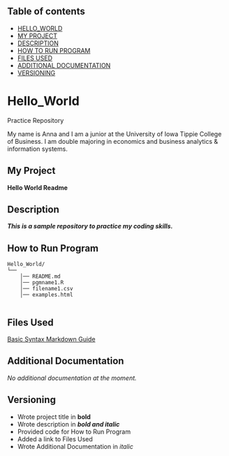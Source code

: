 ## Table of contents

- [HELLO_WORLD](#hello_world)
- [MY PROJECT](#my-project)
- [DESCRIPTION](#description)
- [HOW TO RUN PROGRAM](#how-to-run-program)
- [FILES USED](#files-used)
- [ADDITIONAL DOCUMENTATION](#additional-documentation)
- [VERSIONING](#versioning)

# Hello_World
Practice Repository 

My name is Anna and I am a junior at the University of Iowa Tippie College of Business.
I am double majoring in economics and business analytics & information systems.

## My Project  

**Hello World Readme**

## Description 

***This is a sample repository to practice my coding skills.***

## How to Run Program

```text
Hello_World/
└── 
    │── README.md
    │── pgmname1.R
    │── filename1.csv
    │── examples.html
   
```

## Files Used

[Basic Syntax Markdown Guide](https://www.markdownguide.org/basic-syntax/#blockquotes-1)

## Additional Documentation

*No additional documentation at the moment.*

## Versioning

- Wrote project title in **bold** 
- Wrote description in ***bold and italic***
- Provided code for How to Run Program
- Added a link to Files Used
- Wrote Additional Documentation in *italic*
